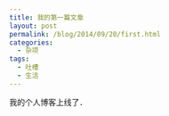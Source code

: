 ```yaml
---
title: 我的第一篇文章
layout: post
permalink: /blog/2014/09/20/first.html
categories:
  - 杂项
tags:
  - 吐槽
  - 生活
---
```

我的个人博客上线了．
